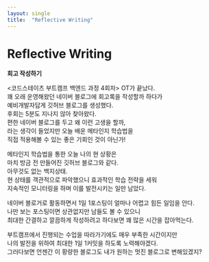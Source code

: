 ```yaml
---
layout: single
title:  "Reflective Writing"
---
```



# Reflective Writing
**회고 작성하기**  
  
    
<코드스테이츠 부트캠프 백엔드 과정 4회차> OT가 끝났다.  
꽤 오래 운영해왔던 네이버 블로그에 회고록을 작성할까 하다가  
예비개발자답게 깃허브 블로그를 생성했다.  
후회는 5분도 지나지 않아 찾아왔다.  
편한 네이버 블로그를 두고 왜 이런 고생을 할까,  
라는 생각이 들었지만 오늘 배운 메타인지 학습법을  
직접 적용해볼 수 있는 좋은 기회인 것이 아닌가!  
  
  
메타인지 학습법을 통한 오늘 나의 현 상황은  
마치 방금 전 만들어진 깃허브 블로그와 같다.  
아무것도 없는 백지상태.  
현 상태를 객관적으로 파악했으니 효과적인 학습 전략을 세워  
지속적인 모니터링을 하며 이를 발전시키는 일만 남았다.  
  
  
네이버 블로거로 활동하면서 1일 1포스팅이 얼마나 어렵고 힘든 일임을 안다.  
나만 보는 포스팅이면 상관없지만 남들도 볼 수 있으니   
최대한 간결하고 깔끔하게 작성하려고 하다보면 꽤 많은 시간을 잡아먹는다.  
  
부트캠프에서 진행되는 수업을 따라가기에도 매우 부족한 시간이지만  
나의 발전을 위하여 최대한 1일 1커밋을 하도록 노력해야겠다.  
그러다보면 언젠간 이 황량한 블로그도 내가 원하는 멋진 블로그로 변해있겠지?  
